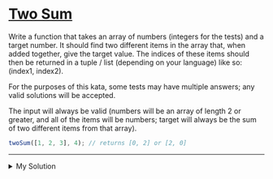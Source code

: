 # [Two Sum](https://www.codewars.com/kata/52c31f8e6605bcc646000082)

Write a function that takes an array of numbers (integers for the tests) and a target number. It should find two
different items in the array that, when added together, give the target value. The indices of these items should then be
returned in a tuple / list (depending on your language) like so: (index1, index2).

For the purposes of this kata, some tests may have multiple answers; any valid solutions will be accepted.

The input will always be valid (numbers will be an array of length 2 or greater, and all of the items will be numbers;
target will always be the sum of two different items from that array).

```js
twoSum([1, 2, 3], 4); // returns [0, 2] or [2, 0]
```

---

<details><summary>My Solution</summary>

```js
function twoSum(nums, target) {
  const map = new Map(); // Create a Map to store values and their corresponding indices

  for (let i = 0; i < nums.length; i++) {
    const a = nums[i]; // Current element in the array
    const b = target - a; // The complementary value needed to reach the target

    if (map.has(b)) {
      // Check if the complementary value has been encountered before
      return [i, map.get(b)]; // If found, return the indices of the two numbers that add up to the target
    } else {
      map.set(a, i); // Store the current element and its index in the Map
    }
  }
}
```

</details>
